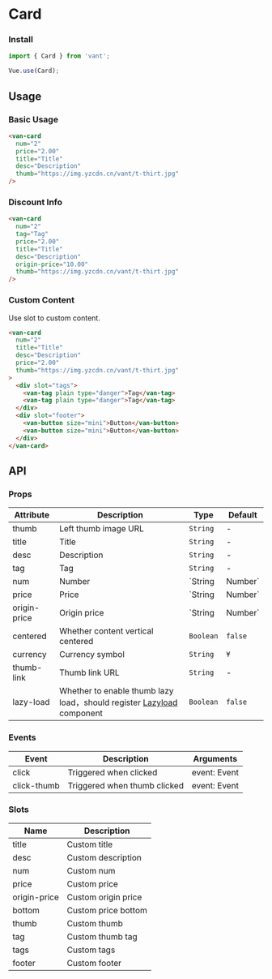 # Card

### Install
``` javascript
import { Card } from 'vant';

Vue.use(Card);
```

## Usage

### Basic Usage

```html
<van-card
  num="2"
  price="2.00"
  title="Title"
  desc="Description"
  thumb="https://img.yzcdn.cn/vant/t-thirt.jpg"
/>
```

### Discount Info

```html
<van-card
  num="2"
  tag="Tag"
  price="2.00"
  title="Title"
  desc="Description"
  origin-price="10.00"
  thumb="https://img.yzcdn.cn/vant/t-thirt.jpg"
/>
```

### Custom Content

Use slot to custom content.

```html
<van-card
  num="2"
  title="Title"
  desc="Description"  
  price="2.00"
  thumb="https://img.yzcdn.cn/vant/t-thirt.jpg"
>
  <div slot="tags">
    <van-tag plain type="danger">Tag</van-tag>
    <van-tag plain type="danger">Tag</van-tag>
  </div>
  <div slot="footer">
    <van-button size="mini">Button</van-button>
    <van-button size="mini">Button</van-button>
  </div>
</van-card>
```

## API

### Props

| Attribute | Description | Type | Default |
|------|------|------|------|
| thumb | Left thumb image URL | `String` | - |
| title | Title | `String` | - |
| desc | Description | `String` | - |
| tag | Tag | `String` | - |
| num | Number | `String | Number` | - |
| price | Price | `String | Number` | - |
| origin-price | Origin price | `String | Number` | - |
| centered | Whether content vertical centered | `Boolean` | `false` |
| currency | Currency symbol |  `String` | `¥` |
| thumb-link | Thumb link URL | `String` | - |
| lazy-load | Whether to enable thumb lazy load，should register [Lazyload](#/en-US/lazyload) component | `Boolean` | `false` |

### Events

| Event | Description | Arguments |
|------|------|------|
| click | Triggered when clicked | event: Event |
| click-thumb | Triggered when thumb clicked | event: Event |

### Slots

| Name | Description |
|------|------|
| title | Custom title |
| desc | Custom description |
| num | Custom num |
| price | Custom price |
| origin-price | Custom origin price |
| bottom | Custom price bottom |
| thumb | Custom thumb |
| tag | Custom thumb tag |
| tags | Custom tags |
| footer | Custom footer |
